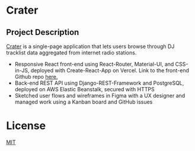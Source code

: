 # Crater

## Project Description
[Crater](https://crater.drewnollsch.com) is a single-page application that lets users browse through DJ tracklist data aggregated from internet radio stations.
* Responsive React front-end using React-Router, Material-UI, and CSS-in-JS, deployed with Create-React-App on Vercel. Link to the front-end Github repo [here.](https://github.com/drex04/crater-frontend)
* Back-end REST API using Django-REST-Framework and PostgreSQL, deployed on AWS Elastic Beanstalk, secured with HTTPS
* Sketched user flows and wireframes in Figma with a UX designer and managed work using a Kanban board and GitHub issues
# License
[MIT](https://choosealicense.com/licenses/mit/)